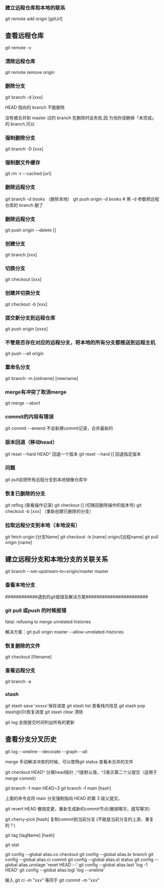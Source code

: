 
### 建立远程仓库和本地的联系
git remote add origin [gitUrl]

## 查看远程仓库
git remote -v
### 清除远程仓库

git remote remove origin

### 删除分支

git branch -d [xxx]

HEAD 指向的 branch 不能删除

没有被合并到 master 过的 branch 在删除时会失败,因  为怕你误删掉「未完成」的 branch,可以

### 强制删除分支
git branch -D [xxx]

### 强制删文件缓存
git rm -r --cached [url]


### 删除远程分支
git branch -d books （删除本地）
git push origin -d books # 用 -d 参数把远程仓库的 branch 删了
### 删除远程分支
git push origin --delete []


### 创建分支
git branch [xxx]

### 切换分支
git checkout [xxx]

### 创建并切换分支
git checkout -b [xxx]

### 提交新分支到远程仓库
git push origin [xxxx]

### 不管是否存在对应的远程分支，将本地的所有分支都推送到远程主机
git push --all origin

### 重命名分支
git branch -m [oldname] [newname]


### merge有冲突了取消merge
git merge --abort

### commit的内容有错误
git commit --amend 不会新建commit记录，合并最新的

### 版本回退（移动head）
git reset --hard HEAD^ 回退一个版本   git reset --hard [] 回退指定版本

### 问题
git pull会把所有远程分支到本地镜像仓库中



### 恢复已删除的分支
git reflog (查看操作记录)
git checkout [] (切换回删除操作的版本号)
git checkout -b [xxx] （重新创建已删除的分支）



### 拉取远程分支到本地（本地没有）
git fetch origin [分支Name]
git checkout -b [name] origin/[远程name]
git pull origin [name]



## 建立远程分支和本地分支的关联关系

git branch --set-upstream-to=origin/master master

### 查看本地分支
############遇到的git报错及解决方案#######################

### git pull 或push 的时候报错
fatal: refusing to merge unrelated histories

解决方案：git pull origin master --allow-unrelated-histories


### 恢复删除的文件
git checkout [filename]

### 查看远程分支
git branch -a


### stash
git stash save 'xxxxx'保存进度
git stash list 查看栈内信息
git stash pop  stash@{0}恢复进度
git stash clear 清除



git log 会按提交时间列出所有的更新

## 查看分支分叉历史
git log --oneline --decorate --graph --all


merge 手动解决冲突的时候，可以使用git status 查看未合并的文件


git checkout HEAD^  分离head指针 ,^1是默认值，^2表示第二个父提交（适用于merge commit）

git branch -f main HEAD~3
git branch -f main [hash]

上面的命令会将 main 分支强制指向 HEAD 的第 3 级父提交。


git revert HEAD 撤销变更，重新生成新的commit节点(撤销哪次，就写哪次)

git cherry-pick [hash] 复制commit到当前分支 (不能是当前分支的上游，重复的？)

git tag [tagName] [hash]

git stat


git config --global alias.co checkout
git config --global alias.br branch
git config --global alias.ci commit
git config --global alias.st status
git config --global alias.unstage 'reset HEAD --'
git config --global alias.last 'log -1 HEAD'
git config --global alias.logl 'log --oneline'

输入 git ci -m "xxx" 等同于 git commit -m "xxx"
